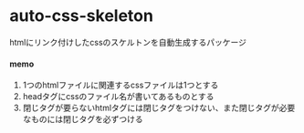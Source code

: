 # auto-css-skeleton

htmlにリンク付けしたcssのスケルトンを自動生成するパッケージ
#### memo
1. 1つのhtmlファイルに関連するcssファイルは1つとする
2. headタグにcssのファイル名が書いてあるものとする
3. 閉じタグが要らないhtmlタグには閉じタグをつけない、また閉じタグが必要なものには閉じタグを必ずつける
